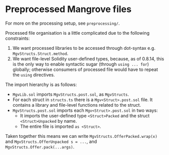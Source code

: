 # Preprocessed Mangrove files

For more on the processing setup, see `preprocessing/`.

Processed file organisation is a little complicated due to the following constraints:

1. We want processed libraries to be accessed through dot-syntax e.g. `MgvStructs.Struct.method`.
2. We want file-level Solidity user-defined types, because, as of 0.8.14, this is the only way to enable syntactic sugar (through `using ... for`) globally; otherwise consumers of processed file would have to repeat the `using` directives.

The import hierarchy is as follows:

- `MgvLib.sol` imports `MgvStructs.post.sol`, as `MgvStructs`.
- For each struct in `structs.ts` there is a `Mgv<Struct>.post.sol` file. It contains a library and file-level functions related to the struct.
- `MgvStructs.post.sol` imports each `Mgv<Struct>.post.sol` in two ways:
  - It imports the user-defined type `<Struct>Packed` and the struct `<Struct>Unpacked` by name.
  - The entire file is imported `as <Struct>`.

Taken together this means we can write `MgvStructs.OfferPacked.wrap(x)` and `MgvStructs.OfferUnpacked s = ...`, and `MgvStructs.Offer.pack(...args)`.
